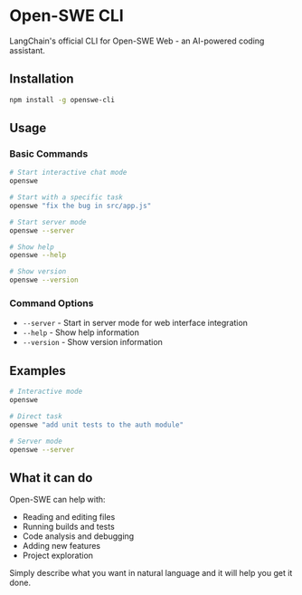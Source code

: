 # Open-SWE CLI

LangChain's official CLI for Open-SWE Web - an AI-powered coding assistant.

## Installation

```bash
npm install -g openswe-cli
```

## Usage

### Basic Commands

```bash
# Start interactive chat mode
openswe

# Start with a specific task
openswe "fix the bug in src/app.js"

# Start server mode
openswe --server

# Show help
openswe --help

# Show version
openswe --version
```

### Command Options

- `--server` - Start in server mode for web interface integration
- `--help` - Show help information  
- `--version` - Show version information

## Examples

```bash
# Interactive mode
openswe

# Direct task
openswe "add unit tests to the auth module"

# Server mode
openswe --server
```

## What it can do

Open-SWE can help with:
- Reading and editing files
- Running builds and tests
- Code analysis and debugging
- Adding new features
- Project exploration

Simply describe what you want in natural language and it will help you get it done.